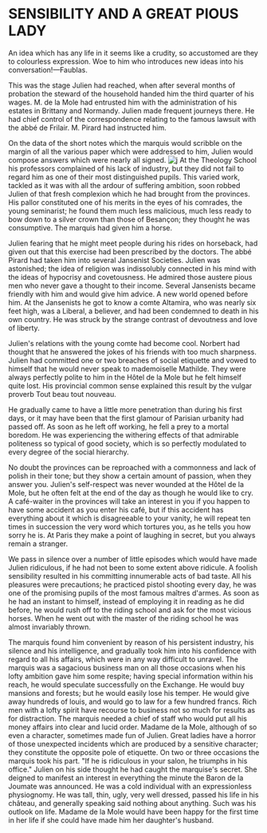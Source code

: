 # SENSIBILITY AND A GREAT PIOUS LADY
An idea which has any life in it seems like a crudity, so accustomed are they to colourless expression. Woe to him who introduces new ideas into his conversation!—Faublas.

This was the stage Julien had reached, when after several months of probation the steward of the household handed him the third quarter of his wages. M. de la Mole had entrusted him with the administration of his estates in Brittany and Normandy. Julien made frequent journeys there. He had chief control of the correspondence relating to the famous lawsuit with the abbé de Frilair. M. Pirard had instructed him.

On the data of the short notes which the marquis would scribble on the margin of all the various paper which were addressed to him, Julien would compose answers which were nearly all signed.
![j](https://aldf.org/wp-content/uploads/2018/05/lamb-iStock-665494268-16x9-e1559777676675.jpg)
At the Theology School his professors complained of his lack of industry, but they did not fail to regard him as one of their most distinguished pupils. This varied work, tackled as it was with all the ardour of suffering ambition, soon robbed Julien of that fresh complexion which he had brought from the provinces. His pallor constituted one of his merits in the eyes of his comrades, the young seminarist; he found them much less malicious, much less ready to bow down to a silver crown than those of Besançon; they thought he was consumptive. The marquis had given him a horse.

Julien fearing that he might meet people during his rides on horseback, had given out that this exercise had been prescribed by the doctors. The abbé Pirard had taken him into several Jansenist Societies. Julien was astonished; the idea of religion was indissolubly connected in his mind with the ideas of hypocrisy and covetousness. He admired those austere pious men who never gave a thought to their income. Several Jansenists became friendly with him and would give him advice. A new world opened before him. At the Jansenists he got to know a comte Altamira, who was nearly six feet high, was a Liberal, a believer, and had been condemned to death in his own country. He was struck by the strange contrast of devoutness and love of liberty.

Julien's relations with the young comte had become cool. Norbert had thought that he answered the jokes of his friends with too much sharpness. Julien had committed one or two breaches of social etiquette and vowed to himself that he would never speak to mademoiselle Mathilde. They were always perfectly polite to him in the Hôtel de la Mole but he felt himself quite lost. His provincial common sense explained this result by the vulgar proverb Tout beau tout nouveau.

He gradually came to have a little more penetration than during his first days, or it may have been that the first glamour of Parisian urbanity had passed off. As soon as he left off working, he fell a prey to a mortal boredom. He was experiencing the withering effects of that admirable politeness so typical of good society, which is so perfectly modulated to every degree of the social hierarchy.

No doubt the provinces can be reproached with a commonness and lack of polish in their tone; but they show a certain amount of passion, when they answer you. Julien's self-respect was never wounded at the Hôtel de la Mole, but he often felt at the end of the day as though he would like to cry. A café-waiter in the provinces will take an interest in you if you happen to have some accident as you enter his café, but if this accident has everything about it which is disagreeable to your vanity, he will repeat ten times in succession the very word which tortures you, as he tells you how sorry he is. At Paris they make a point of laughing in secret, but you always remain a stranger.

We pass in silence over a number of little episodes which would have made Julien ridiculous, if he had not been to some extent above ridicule. A foolish sensibility resulted in his committing innumerable acts of bad taste. All his pleasures were precautions; he practiced pistol shooting every day, he was one of the promising pupils of the most famous maîtres d'armes. As soon as he had an instant to himself, instead of employing it in reading as he did before, he would rush off to the riding school and ask for the most vicious horses. When he went out with the master of the riding school he was almost invariably thrown.

The marquis found him convenient by reason of his persistent industry, his silence and his intelligence, and gradually took him into his confidence with regard to all his affairs, which were in any way difficult to unravel. The marquis was a sagacious business man on all those occasions when his lofty ambition gave him some respite; having special information within his reach, he would speculate successfully on the Exchange. He would buy mansions and forests; but he would easily lose his temper. He would give away hundreds of louis, and would go to law for a few hundred francs. Rich men with a lofty spirit have recourse to business not so much for results as for distraction. The marquis needed a chief of staff who would put all his money affairs into clear and lucid order. Madame de la Mole, although of so even a character, sometimes made fun of Julien. Great ladies have a horror of those unexpected incidents which are produced by a sensitive character; they constitute the opposite pole of etiquette. On two or three occasions the marquis took his part. "If he is ridiculous in your salon, he triumphs in his office." Julien on his side thought he had caught the marquise's secret. She deigned to manifest an interest in everything the minute the Baron de la Joumate was announced. He was a cold individual with an expressionless physiognomy. He was tall, thin, ugly, very well dressed, passed his life in his château, and generally speaking said nothing about anything. Such was his outlook on life. Madame de la Mole would have been happy for the first time in her life if she could have made him her daughter's husband.
